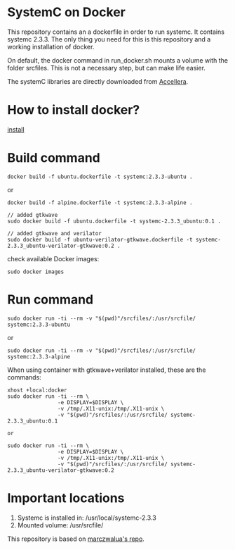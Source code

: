 # SystemC on Docker

This repository contains an a dockerfile in order to run systemc. It contains systemc 2.3.3. The only thing you need for this is this repository and a working installation of docker.

On default, the docker command in run_docker.sh mounts a volume with the folder srcfiles. This is not a necessary step, but can make life easier.

The systemC libraries are directly downloaded from [Accellera](https://www.accellera.org/downloads/standards/systemc).

# How to install docker?

[install](https://docs.docker.com/engine/install/)

# Build command

```
docker build -f ubuntu.dockerfile -t systemc:2.3.3-ubuntu .
```

or

```
docker build -f alpine.dockerfile -t systemc:2.3.3-alpine .

```
```
// added gtkwave
sudo docker build -f ubuntu.dockerfile -t systemc-2.3.3_ubuntu:0.1 .

// added gtkwave and verilator
sudo docker build -f ubuntu-verilator-gtkwave.dockerfile -t systemc-2.3.3_ubuntu-verilator-gtkwave:0.2 .
```

check available Docker images:
```
sudo docker images
```

# Run command

```
sudo docker run -ti --rm -v "$(pwd)"/srcfiles/:/usr/srcfile/ systemc:2.3.3-ubuntu
```
or
```
sudo docker run -ti --rm -v "$(pwd)"/srcfiles/:/usr/srcfile/ systemc:2.3.3-alpine
```

When using container with gtkwave+verilator installed, these are the commands:
```
xhost +local:docker
sudo docker run -ti --rm \
                -e DISPLAY=$DISPLAY \
                -v /tmp/.X11-unix:/tmp/.X11-unix \
                -v "$(pwd)"/srcfiles/:/usr/srcfile/ systemc-2.3.3_ubuntu:0.1
                
or
```

```
sudo docker run -ti --rm \
                -e DISPLAY=$DISPLAY \
                -v /tmp/.X11-unix:/tmp/.X11-unix \
                -v "$(pwd)"/srcfiles/:/usr/srcfile/ systemc-2.3.3_ubuntu-verilator-gtkwave:0.2
```



# Important locations

1. Systemc is installed in:      /usr/local/systemc-2.3.3
1. Mounted volume:               /usr/srcfile/

This repository is based on  [marczwalua's repo](https://github.com/marczwalua/systemc).

